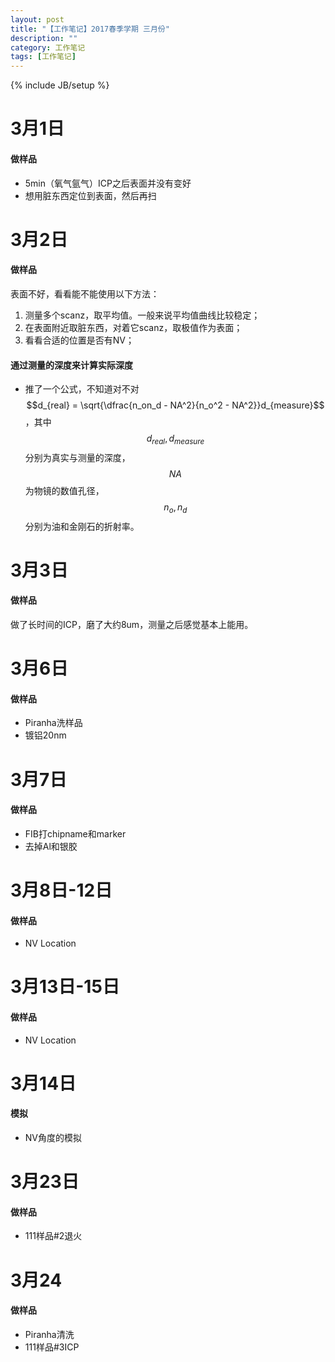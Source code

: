```yaml
---
layout: post
title: "【工作笔记】2017春季学期 三月份"
description: ""
category: 工作笔记
tags: [工作笔记]
---
```

{% include JB/setup %}

# 3月1日

#### 做样品

* 5min（氧气氩气）ICP之后表面并没有变好
* 想用脏东西定位到表面，然后再扫

# 3月2日

#### 做样品

表面不好，看看能不能使用以下方法：

1. 测量多个scanz，取平均值。一般来说平均值曲线比较稳定；
2. 在表面附近取脏东西，对着它scanz，取极值作为表面；
3. 看看合适的位置是否有NV；

#### 通过测量的深度来计算实际深度

* 推了一个公式，不知道对不对 $$d_{real} = \sqrt{\dfrac{n_on_d - NA^2}{n_o^2 - NA^2}}d_{measure}$$，其中$$d_{real}, d_{measure}$$分别为真实与测量的深度，$$NA$$为物镜的数值孔径，$$n_o, n_d$$分别为油和金刚石的折射率。

# 3月3日

#### 做样品

做了长时间的ICP，磨了大约8um，测量之后感觉基本上能用。

# 3月6日

#### 做样品

* Piranha洗样品
* 镀铝20nm

# 3月7日

#### 做样品

* FIB打chipname和marker
* 去掉Al和银胶

# 3月8日-12日

#### 做样品

* NV Location

# 3月13日-15日

#### 做样品

* NV Location

# 3月14日

#### 模拟

* NV角度的模拟

# 3月23日

#### 做样品

* 111样品#2退火

# 3月24

#### 做样品

* Piranha清洗
* 111样品#3ICP
